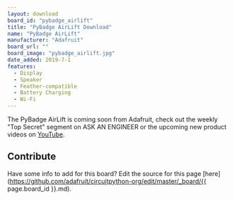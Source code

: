 ```yaml
---
layout: download
board_id: "pybadge_airlift"
title: "PyBadge AirLift Download"
name: "PyBadge AirLift"
manufacturer: "Adafruit"
board_url: ""
board_image: "pybadge_airlift.jpg"
date_added: 2019-7-1
features:
  - Display
  - Speaker
  - Feather-compatible
  - Battery Charging
  - Wi-Fi
---
```


The PyBadge AirLift is coming soon from Adafruit, check out the weekly "Top Secret" segment on ASK AN ENGINEER or the upcoming new product videos on [YouTube](https://www.youtube.com/adafruit).

## Contribute

Have some info to add for this board? Edit the source for this page [here](https://github.com/adafruit/circuitpython-org/edit/master/_board/{{ page.board_id }}.md).
